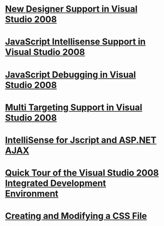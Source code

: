 # [New Designer Support in Visual Studio 2008](new-designer-support-in-visual-studio-2008.md)
# [JavaScript Intellisense Support in Visual Studio 2008](javascript-intellisense-support-in-visual-studio-2008.md)
# [JavaScript Debugging in Visual Studio 2008](javascript-debugging-in-visual-studio-2008.md)
# [Multi Targeting Support in Visual Studio 2008](multi-targeting-support-in-visual-studio-2008.md)
# [IntelliSense for Jscript and ASP.NET AJAX](intellisense-for-jscript-and-aspnet-ajax.md)
# [Quick Tour of the Visual Studio 2008 Integrated Development Environment](quick-tour-of-the-visual-studio-2008-integrated-development-environment.md)
# [Creating and Modifying a CSS File](creating-and-modifying-a-css-file.md)
